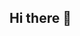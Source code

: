 ## Hi there 👋

<!--
**Ashok-does-computing/Ashok-does-computing** is a ✨ _special_ ✨ repository because its `README.md` (this file) appears on your GitHub profile.

Status ->

- 🔭 I’m currently working on an electronics project...
- 🌱 I’m currently learning at school...
- 👯 I’m looking to collaborate on anything of common interests...
- 🤔 I’m looking for help with Shell Script, Minecraft modding (Java edition) and C#...
- 💬 Ask me about nothing as I know as much...
- 📫 How to reach me: 🤫 ...
- 😄 Pronouns: He\Him
- ⚡ Fun fact: The Intel ARC A380 ≠ Airbus A380!
-->
